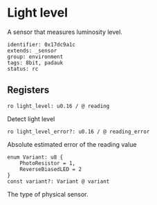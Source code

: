 # Light level

A sensor that measures luminosity level.

    identifier: 0x17dc9a1c
    extends: _sensor
    group: environment
    tags: 8bit, padauk
    status: rc

## Registers

    ro light_level: u0.16 / @ reading

Detect light level

    ro light_level_error?: u0.16 / @ reading_error

Absolute estimated error of the reading value

    enum Variant: u8 {
        PhotoResistor = 1,
        ReverseBiasedLED = 2
    }
    const variant?: Variant @ variant

The type of physical sensor.
